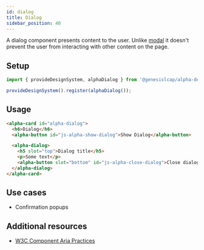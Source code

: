 ```yaml
---
id: dialog
title: Dialog
sidebar_position: 40
---
```


A dialog component presents content to the user. Unlike [modal](/front-end-reference/components/interaction/modal/) it doesn't prevent the user from interacting with other content on the page.

## Setup

```ts
import { provideDesignSystem, alphaDialog } from '@genesislcap/alpha-design-system';

provideDesignSystem().register(alphaDialog());
```

## Usage

```html
<alpha-card id="alpha-dialog">
  <h6>Dialog</h6>
  <alpha-button id="js-alpha-show-dialog">Show Dialog</alpha-button>

  <alpha-dialog>
    <h5 slot="top">Dialog title</h5>
    <p>Some text</p>
    <alpha-button slot="bottom" id="js-alpha-close-dialog">Close dialog</alpha-button>
  </alpha-dialog>
</alpha-card>
```

## Use cases

* Confirmation popups

## Additional resources

- [W3C Component Aria Practices](https://w3c.github.io/aria-practices/#dialog_modal)
